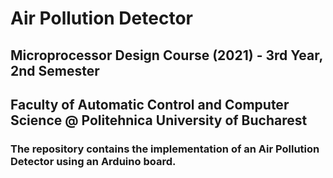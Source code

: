 # Air Pollution Detector
## Microprocessor Design Course (2021) - 3rd Year, 2nd Semester
## Faculty of Automatic Control and Computer Science @ Politehnica University of Bucharest
### The repository contains the implementation of an Air Pollution Detector using an Arduino board.
